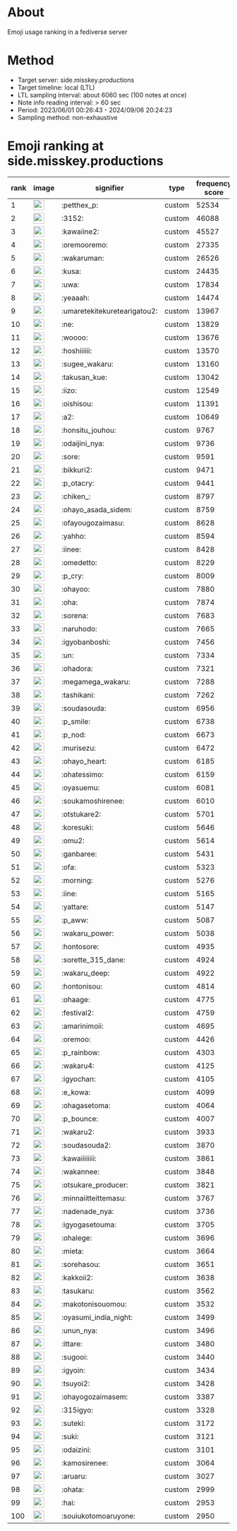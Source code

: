 # About
Emoji usage ranking in a fediverse server

# Method
- Target server: side.misskey.productions
- Target timeline: local (LTL)
- LTL sampling interval: about 6060 sec (100 notes at once)
- Note info reading interval: > 60 sec
- Period: 2023/06/01 00:26:43 - 2024/09/06 20:24:23 
- Sampling method: non-exhaustive

# Emoji ranking at side.misskey.productions

|rank|image|signifier|type|frequency score|
|----|----|----|----|----|
|1|<img height="24" src="https://side.misskey.productions/emoji/petthex_p.webp">|:petthex_p:|custom|52534|
|2|<img height="24" src="https://side.misskey.productions/emoji/3152.webp">|:3152:|custom|46088|
|3|<img height="24" src="https://side.misskey.productions/emoji/kawaiine2.webp">|:kawaiine2:|custom|45527|
|4|<img height="24" src="https://side.misskey.productions/emoji/oremooremo.webp">|:oremooremo:|custom|27335|
|5|<img height="24" src="https://side.misskey.productions/emoji/wakaruman.webp">|:wakaruman:|custom|26526|
|6|<img height="24" src="https://side.misskey.productions/emoji/kusa.webp">|:kusa:|custom|24435|
|7|<img height="24" src="https://side.misskey.productions/emoji/uwa.webp">|:uwa:|custom|17834|
|8|<img height="24" src="https://side.misskey.productions/emoji/yeaaah.webp">|:yeaaah:|custom|14474|
|9|<img height="24" src="https://side.misskey.productions/emoji/umaretekitekuretearigatou2.webp">|:umaretekitekuretearigatou2:|custom|13967|
|10|<img height="24" src="https://side.misskey.productions/emoji/ne.webp">|:ne:|custom|13829|
|11|<img height="24" src="https://side.misskey.productions/emoji/woooo.webp">|:woooo:|custom|13676|
|12|<img height="24" src="https://side.misskey.productions/emoji/hoshiiiiii.webp">|:hoshiiiiii:|custom|13570|
|13|<img height="24" src="https://side.misskey.productions/emoji/sugee_wakaru.webp">|:sugee_wakaru:|custom|13160|
|14|<img height="24" src="https://side.misskey.productions/emoji/takusan_kue.webp">|:takusan_kue:|custom|13042|
|15|<img height="24" src="https://side.misskey.productions/emoji/iizo.webp">|:iizo:|custom|12549|
|16|<img height="24" src="https://side.misskey.productions/emoji/oishisou.webp">|:oishisou:|custom|11391|
|17|<img height="24" src="https://side.misskey.productions/emoji/a2.webp">|:a2:|custom|10649|
|18|<img height="24" src="https://side.misskey.productions/emoji/honsitu_jouhou.webp">|:honsitu_jouhou:|custom|9767|
|19|<img height="24" src="https://side.misskey.productions/emoji/odaijini_nya.webp">|:odaijini_nya:|custom|9736|
|20|<img height="24" src="https://side.misskey.productions/emoji/sore.webp">|:sore:|custom|9591|
|21|<img height="24" src="https://side.misskey.productions/emoji/bikkuri2.webp">|:bikkuri2:|custom|9471|
|22|<img height="24" src="https://side.misskey.productions/emoji/p_otacry.webp">|:p_otacry:|custom|9441|
|23|<img height="24" src="https://side.misskey.productions/emoji/chiken_.webp">|:chiken_:|custom|8797|
|24|<img height="24" src="https://side.misskey.productions/emoji/ohayo_asada_sidem.webp">|:ohayo_asada_sidem:|custom|8759|
|25|<img height="24" src="https://side.misskey.productions/emoji/ofayougozaimasu.webp">|:ofayougozaimasu:|custom|8628|
|26|<img height="24" src="https://side.misskey.productions/emoji/yahho.webp">|:yahho:|custom|8594|
|27|<img height="24" src="https://side.misskey.productions/emoji/iinee.webp">|:iinee:|custom|8428|
|28|<img height="24" src="https://side.misskey.productions/emoji/omedetto.webp">|:omedetto:|custom|8229|
|29|<img height="24" src="https://side.misskey.productions/emoji/p_cry.webp">|:p_cry:|custom|8009|
|30|<img height="24" src="https://side.misskey.productions/emoji/ohayoo.webp">|:ohayoo:|custom|7880|
|31|<img height="24" src="https://side.misskey.productions/emoji/oha.webp">|:oha:|custom|7874|
|32|<img height="24" src="https://side.misskey.productions/emoji/sorena.webp">|:sorena:|custom|7683|
|33|<img height="24" src="https://side.misskey.productions/emoji/naruhodo.webp">|:naruhodo:|custom|7665|
|34|<img height="24" src="https://side.misskey.productions/emoji/igyobanboshi.webp">|:igyobanboshi:|custom|7456|
|35|<img height="24" src="https://side.misskey.productions/emoji/un.webp">|:un:|custom|7334|
|36|<img height="24" src="https://side.misskey.productions/emoji/ohadora.webp">|:ohadora:|custom|7321|
|37|<img height="24" src="https://side.misskey.productions/emoji/megamega_wakaru.webp">|:megamega_wakaru:|custom|7288|
|38|<img height="24" src="https://side.misskey.productions/emoji/tashikani.webp">|:tashikani:|custom|7262|
|39|<img height="24" src="https://side.misskey.productions/emoji/soudasouda.webp">|:soudasouda:|custom|6956|
|40|<img height="24" src="https://side.misskey.productions/emoji/p_smile.webp">|:p_smile:|custom|6738|
|41|<img height="24" src="https://side.misskey.productions/emoji/p_nod.webp">|:p_nod:|custom|6673|
|42|<img height="24" src="https://side.misskey.productions/emoji/murisezu.webp">|:murisezu:|custom|6472|
|43|<img height="24" src="https://side.misskey.productions/emoji/ohayo_heart.webp">|:ohayo_heart:|custom|6185|
|44|<img height="24" src="https://side.misskey.productions/emoji/ohatessimo.webp">|:ohatessimo:|custom|6159|
|45|<img height="24" src="https://side.misskey.productions/emoji/oyasuemu.webp">|:oyasuemu:|custom|6081|
|46|<img height="24" src="https://side.misskey.productions/emoji/soukamoshirenee.webp">|:soukamoshirenee:|custom|6010|
|47|<img height="24" src="https://side.misskey.productions/emoji/otstukare2.webp">|:otstukare2:|custom|5701|
|48|<img height="24" src="https://side.misskey.productions/emoji/koresuki.webp">|:koresuki:|custom|5646|
|49|<img height="24" src="https://side.misskey.productions/emoji/omu2.webp">|:omu2:|custom|5614|
|50|<img height="24" src="https://side.misskey.productions/emoji/ganbaree.webp">|:ganbaree:|custom|5431|
|51|<img height="24" src="https://side.misskey.productions/emoji/ofa.webp">|:ofa:|custom|5323|
|52|<img height="24" src="https://side.misskey.productions/emoji/morning.webp">|:morning:|custom|5276|
|53|<img height="24" src="https://side.misskey.productions/emoji/iine.webp">|:iine:|custom|5165|
|54|<img height="24" src="https://side.misskey.productions/emoji/yattare.webp">|:yattare:|custom|5147|
|55|<img height="24" src="https://side.misskey.productions/emoji/p_aww.webp">|:p_aww:|custom|5087|
|56|<img height="24" src="https://side.misskey.productions/emoji/wakaru_power.webp">|:wakaru_power:|custom|5038|
|57|<img height="24" src="https://side.misskey.productions/emoji/hontosore.webp">|:hontosore:|custom|4935|
|58|<img height="24" src="https://side.misskey.productions/emoji/sorette_315_dane.webp">|:sorette_315_dane:|custom|4924|
|59|<img height="24" src="https://side.misskey.productions/emoji/wakaru_deep.webp">|:wakaru_deep:|custom|4922|
|60|<img height="24" src="https://side.misskey.productions/emoji/hontonisou.webp">|:hontonisou:|custom|4814|
|61|<img height="24" src="https://side.misskey.productions/emoji/ohaage.webp">|:ohaage:|custom|4775|
|62|<img height="24" src="https://side.misskey.productions/emoji/festival2.webp">|:festival2:|custom|4759|
|63|<img height="24" src="https://side.misskey.productions/emoji/amarinimoii.webp">|:amarinimoii:|custom|4695|
|64|<img height="24" src="https://side.misskey.productions/emoji/oremoo.webp">|:oremoo:|custom|4426|
|65|<img height="24" src="https://side.misskey.productions/emoji/p_rainbow.webp">|:p_rainbow:|custom|4303|
|66|<img height="24" src="https://side.misskey.productions/emoji/wakaru4.webp">|:wakaru4:|custom|4125|
|67|<img height="24" src="https://side.misskey.productions/emoji/igyochan.webp">|:igyochan:|custom|4105|
|68|<img height="24" src="https://side.misskey.productions/emoji/e_kowa.webp">|:e_kowa:|custom|4099|
|69|<img height="24" src="https://side.misskey.productions/emoji/ohagasetoma.webp">|:ohagasetoma:|custom|4064|
|70|<img height="24" src="https://side.misskey.productions/emoji/p_bounce.webp">|:p_bounce:|custom|4007|
|71|<img height="24" src="https://side.misskey.productions/emoji/wakaru2.webp">|:wakaru2:|custom|3933|
|72|<img height="24" src="https://side.misskey.productions/emoji/soudasouda2.webp">|:soudasouda2:|custom|3870|
|73|<img height="24" src="https://side.misskey.productions/emoji/kawaiiiiiiii.webp">|:kawaiiiiiiii:|custom|3861|
|74|<img height="24" src="https://side.misskey.productions/emoji/wakannee.webp">|:wakannee:|custom|3848|
|75|<img height="24" src="https://side.misskey.productions/emoji/otsukare_producer.webp">|:otsukare_producer:|custom|3821|
|76|<img height="24" src="https://side.misskey.productions/emoji/minnaiitteittemasu.webp">|:minnaiitteittemasu:|custom|3767|
|77|<img height="24" src="https://side.misskey.productions/emoji/nadenade_nya.webp">|:nadenade_nya:|custom|3736|
|78|<img height="24" src="https://side.misskey.productions/emoji/igyogasetouma.webp">|:igyogasetouma:|custom|3705|
|79|<img height="24" src="https://side.misskey.productions/emoji/ohalege.webp">|:ohalege:|custom|3696|
|80|<img height="24" src="https://side.misskey.productions/emoji/mieta.webp">|:mieta:|custom|3664|
|81|<img height="24" src="https://side.misskey.productions/emoji/sorehasou.webp">|:sorehasou:|custom|3651|
|82|<img height="24" src="https://side.misskey.productions/emoji/kakkoii2.webp">|:kakkoii2:|custom|3638|
|83|<img height="24" src="https://side.misskey.productions/emoji/tasukaru.webp">|:tasukaru:|custom|3562|
|84|<img height="24" src="https://side.misskey.productions/emoji/makotonisouomou.webp">|:makotonisouomou:|custom|3532|
|85|<img height="24" src="https://side.misskey.productions/emoji/oyasumi_india_night.webp">|:oyasumi_india_night:|custom|3499|
|86|<img height="24" src="https://side.misskey.productions/emoji/unun_nya.webp">|:unun_nya:|custom|3496|
|87|<img height="24" src="https://side.misskey.productions/emoji/ittare.webp">|:ittare:|custom|3480|
|88|<img height="24" src="https://side.misskey.productions/emoji/sugooi.webp">|:sugooi:|custom|3440|
|89|<img height="24" src="https://side.misskey.productions/emoji/igyoin.webp">|:igyoin:|custom|3434|
|90|<img height="24" src="https://side.misskey.productions/emoji/tsuyoi2.webp">|:tsuyoi2:|custom|3428|
|91|<img height="24" src="https://side.misskey.productions/emoji/ohayogozaimasem.webp">|:ohayogozaimasem:|custom|3387|
|92|<img height="24" src="https://side.misskey.productions/emoji/315igyo.webp">|:315igyo:|custom|3328|
|93|<img height="24" src="https://side.misskey.productions/emoji/suteki.webp">|:suteki:|custom|3172|
|94|<img height="24" src="https://side.misskey.productions/emoji/suki.webp">|:suki:|custom|3121|
|95|<img height="24" src="https://side.misskey.productions/emoji/odaizini.webp">|:odaizini:|custom|3101|
|96|<img height="24" src="https://side.misskey.productions/emoji/kamosirenee.webp">|:kamosirenee:|custom|3064|
|97|<img height="24" src="https://side.misskey.productions/emoji/aruaru.webp">|:aruaru:|custom|3027|
|98|<img height="24" src="https://side.misskey.productions/emoji/ohata.webp">|:ohata:|custom|2999|
|99|<img height="24" src="https://side.misskey.productions/emoji/hai.webp">|:hai:|custom|2953|
|100|<img height="24" src="https://side.misskey.productions/emoji/souiukotomoaruyone.webp">|:souiukotomoaruyone:|custom|2950|
